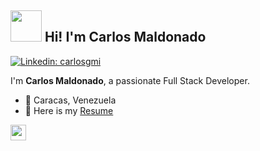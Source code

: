 <h2><img src="https://media.giphy.com/media/jUJhGiy5Hxn3Eo7us4/giphy.gif" width="50"> Hi! I'm Carlos Maldonado</h2>

[![Linkedin: carlosgmi](https://img.shields.io/badge/-carlosgmi-blue?style=flat-square&logo=Linkedin&logoColor=white&link=https://www.linkedin.com/in/carlosgmi/?locale=en_US)](https://www.linkedin.com/in/carlosgmi/?locale=en_US)

<p>I'm <b>Carlos Maldonado</b>, a passionate Full Stack Developer.</p>

- 📍 Caracas, Venezuela
- 📝 Here is my [Resume](https://drive.google.com/file/d/1XpAEPJp2abbtp9FuRjV-VEoO6lXRvNFE/view?usp=sharing)

<img src="https://media.giphy.com/media/hvRJCLFzcasrR4ia7z/giphy.gif" width="25px">
<!--**CarlosGMI/carlosgmi** is a ✨ _special_ ✨ repository because its `README.md` (this file) appears on your GitHub profile.

Here are some ideas to get you started:

- 🔭 I’m currently working on ...
- 🌱 I’m currently learning ...
- 👯 I’m looking to collaborate on ...
- 🤔 I’m looking for help with ...
- 💬 Ask me about ...
- 📫 How to reach me: ...
- 😄 Pronouns: ...
- ⚡ Fun fact: ...
-->
